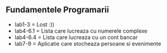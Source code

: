 ## Fundamentele Programarii
 - lab1-3 = Lost :))
 - lab4-6.1 = Lista care lucreaza cu numerele complexe
 - lab4-6.4 = Lista care lucreaza cu un cont bancar
 - lab7-9 = Aplicatie care stocheaza persoane si evenimente 
